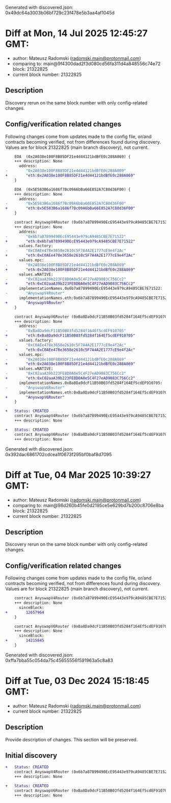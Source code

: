 Generated with discovered.json: 0x49dc64a3003b06bf729c23f478e5b3aa4af1045d

# Diff at Mon, 14 Jul 2025 12:45:27 GMT:

- author: Mateusz Radomski (<radomski.main@protonmail.com>)
- comparing to: main@9f4300dad2f3d080cd56fa311d4a848556c74e72 block: 21322825
- current block number: 21322825

## Description

Discovery rerun on the same block number with only config-related changes.

## Config/verification related changes

Following changes come from updates made to the config file,
or/and contracts becoming verified, not from differences found during
discovery. Values are for block 21322825 (main branch discovery), not current.

```diff
    EOA  (0x2A038e100F8B85DF21e4d44121bdBfE0c288A869) {
    +++ description: None
      address:
-        "0x2A038e100F8B85DF21e4d44121bdBfE0c288A869"
+        "eth:0x2A038e100F8B85DF21e4d44121bdBfE0c288A869"
    }
```

```diff
    EOA  (0x5E583B6a1686f7Bc09A6bBa66E852A7C80d36F00) {
    +++ description: None
      address:
-        "0x5E583B6a1686f7Bc09A6bBa66E852A7C80d36F00"
+        "eth:0x5E583B6a1686f7Bc09A6bBa66E852A7C80d36F00"
    }
```

```diff
    contract AnyswapV4Router (0x6b7a87899490EcE95443e979cA9485CBE7E71522) {
    +++ description: None
      address:
-        "0x6b7a87899490EcE95443e979cA9485CBE7E71522"
+        "eth:0x6b7a87899490EcE95443e979cA9485CBE7E71522"
      values.factory:
-        "0xC0AEe478e3658e2610c5F7A4A2E1777cE9e4f2Ac"
+        "eth:0xC0AEe478e3658e2610c5F7A4A2E1777cE9e4f2Ac"
      values.mpc:
-        "0x2A038e100F8B85DF21e4d44121bdBfE0c288A869"
+        "eth:0x2A038e100F8B85DF21e4d44121bdBfE0c288A869"
      values.wNATIVE:
-        "0xC02aaA39b223FE8D0A0e5C4F27eAD9083C756Cc2"
+        "eth:0xC02aaA39b223FE8D0A0e5C4F27eAD9083C756Cc2"
      implementationNames.0x6b7a87899490EcE95443e979cA9485CBE7E71522:
-        "AnyswapV4Router"
      implementationNames.eth:0x6b7a87899490EcE95443e979cA9485CBE7E71522:
+        "AnyswapV4Router"
    }
```

```diff
    contract AnyswapV6Router (0xBa8Da9dcF11B50B03fd5284f164Ef5cdEF910705) {
    +++ description: None
      address:
-        "0xBa8Da9dcF11B50B03fd5284f164Ef5cdEF910705"
+        "eth:0xBa8Da9dcF11B50B03fd5284f164Ef5cdEF910705"
      values.factory:
-        "0xC0AEe478e3658e2610c5F7A4A2E1777cE9e4f2Ac"
+        "eth:0xC0AEe478e3658e2610c5F7A4A2E1777cE9e4f2Ac"
      values.mpc:
-        "0x2A038e100F8B85DF21e4d44121bdBfE0c288A869"
+        "eth:0x2A038e100F8B85DF21e4d44121bdBfE0c288A869"
      values.wNATIVE:
-        "0xC02aaA39b223FE8D0A0e5C4F27eAD9083C756Cc2"
+        "eth:0xC02aaA39b223FE8D0A0e5C4F27eAD9083C756Cc2"
      implementationNames.0xBa8Da9dcF11B50B03fd5284f164Ef5cdEF910705:
-        "AnyswapV6Router"
      implementationNames.eth:0xBa8Da9dcF11B50B03fd5284f164Ef5cdEF910705:
+        "AnyswapV6Router"
    }
```

```diff
+   Status: CREATED
    contract AnyswapV4Router (0x6b7a87899490EcE95443e979cA9485CBE7E71522)
    +++ description: None
```

```diff
+   Status: CREATED
    contract AnyswapV6Router (0xBa8Da9dcF11B50B03fd5284f164Ef5cdEF910705)
    +++ description: None
```

Generated with discovered.json: 0x392dac6861702cdcea1f0673f295bf0baf8d7095

# Diff at Tue, 04 Mar 2025 10:39:27 GMT:

- author: Mateusz Radomski (<radomski.main@protonmail.com>)
- comparing to: main@98d260b45fe0d2195ce5e629bd7b200c8706e8ba block: 21322825
- current block number: 21322825

## Description

Discovery rerun on the same block number with only config-related changes.

## Config/verification related changes

Following changes come from updates made to the config file,
or/and contracts becoming verified, not from differences found during
discovery. Values are for block 21322825 (main branch discovery), not current.

```diff
    contract AnyswapV4Router (0x6b7a87899490EcE95443e979cA9485CBE7E71522) {
    +++ description: None
      sinceBlock:
+        12657964
    }
```

```diff
    contract AnyswapV6Router (0xBa8Da9dcF11B50B03fd5284f164Ef5cdEF910705) {
    +++ description: None
      sinceBlock:
+        14215845
    }
```

Generated with discovered.json: 0xffa7bba55c054da75c45655556f591963a5c8a83

# Diff at Tue, 03 Dec 2024 15:18:45 GMT:

- author: Mateusz Radomski (<radomski.main@protonmail.com>)
- current block number: 21322825

## Description

Provide description of changes. This section will be preserved.

## Initial discovery

```diff
+   Status: CREATED
    contract AnyswapV4Router (0x6b7a87899490EcE95443e979cA9485CBE7E71522)
    +++ description: None
```

```diff
+   Status: CREATED
    contract AnyswapV6Router (0xBa8Da9dcF11B50B03fd5284f164Ef5cdEF910705)
    +++ description: None
```
